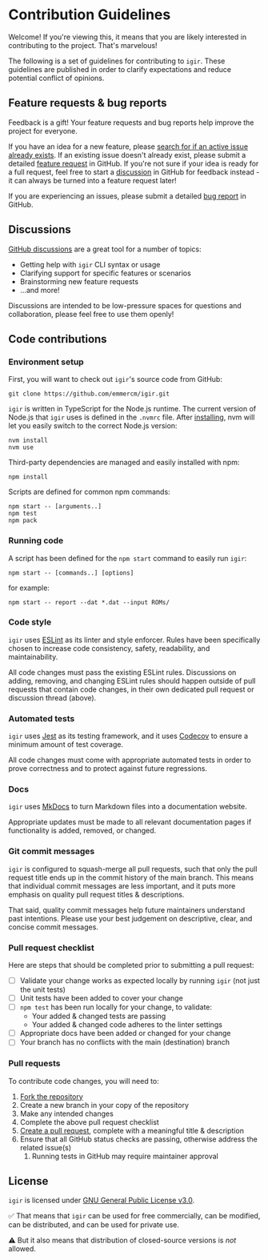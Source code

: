# Contribution Guidelines

Welcome! If you're viewing this, it means that you are likely interested in contributing to the project. That's marvelous!

The following is a set of guidelines for contributing to `igir`. These guidelines are published in order to clarify expectations and reduce potential conflict of opinions.

## Feature requests & bug reports

Feedback is a gift! Your feature requests and bug reports help improve the project for everyone.

If you have an idea for a new feature, please [search for if an active issue already exists](https://github.com/emmercm/igir/issues). If an existing issue doesn't already exist, please submit a detailed [feature request](https://github.com/emmercm/igir/issues/new/choose) in GitHub. If you're not sure if your idea is ready for a full request, feel free to start a [discussion](https://github.com/emmercm/igir/discussions) in GitHub for feedback instead - it can always be turned into a feature request later!

If you are experiencing an issues, please submit a detailed [bug report](https://github.com/emmercm/igir/issues/new/choose) in GitHub.

## Discussions

[GitHub discussions](https://github.com/emmercm/igir/discussions) are a great tool for a number of topics:

- Getting help with `igir` CLI syntax or usage
- Clarifying support for specific features or scenarios
- Brainstorming new feature requests
- ...and more!

Discussions are intended to be low-pressure spaces for questions and collaboration, please feel free to use them openly!

## Code contributions

### Environment setup

First, you will want to check out `igir`'s source code from GitHub:

```shell
git clone https://github.com/emmercm/igir.git
```

`igir` is written in TypeScript for the Node.js runtime. The current version of Node.js that `igir` uses is defined in the `.nvmrc` file. After [installing](https://github.com/nvm-sh/nvm#installing-and-updating), nvm will let you easily switch to the correct Node.js version:

```shell
nvm install
nvm use
```

Third-party dependencies are managed and easily installed with npm:

```shell
npm install
```

Scripts are defined for common npm commands:

```shell
npm start -- [arguments..]
npm test
npm pack
```

### Running code

A script has been defined for the `npm start` command to easily run `igir`:

```shell
npm start -- [commands..] [options]
```

for example:

```shell
npm start -- report --dat *.dat --input ROMs/
```

### Code style

`igir` uses [ESLint](https://eslint.org/) as its linter and style enforcer. Rules have been specifically chosen to increase code consistency, safety, readability, and maintainability.

All code changes must pass the existing ESLint rules. Discussions on adding, removing, and changing ESLint rules should happen outside of pull requests that contain code changes, in their own dedicated pull request or discussion thread (above).

### Automated tests

`igir` uses [Jest](https://jestjs.io/) as its testing framework, and it uses [Codecov](https://about.codecov.io/) to ensure a minimum amount of test coverage.

All code changes must come with appropriate automated tests in order to prove correctness and to protect against future regressions.

### Docs

`igir` uses [MkDocs](https://www.mkdocs.org/) to turn Markdown files into a documentation website.

Appropriate updates must be made to all relevant documentation pages if functionality is added, removed, or changed.

### Git commit messages

`igir` is configured to squash-merge all pull requests, such that only the pull request title ends up in the commit history of the main branch. This means that individual commit messages are less important, and it puts more emphasis on quality pull request titles & descriptions.

That said, quality commit messages help future maintainers understand past intentions. Please use your best judgement on descriptive, clear, and concise commit messages.

### Pull request checklist

Here are steps that should be completed prior to submitting a pull request:

- [ ] Validate your change works as expected locally by running `igir` (not just the unit tests)
- [ ] Unit tests have been added to cover your change
- [ ] `npm test` has been run locally for your change, to validate:
  - Your added & changed tests are passing
  - Your added & changed code adheres to the linter settings
- [ ] Appropriate docs have been added or changed for your change
- [ ] Your branch has no conflicts with the main (destination) branch

### Pull requests

To contribute code changes, you will need to:

1. [Fork the repository](https://github.com/emmercm/igir/fork)
2. Create a new branch in your copy of the repository
3. Make any intended changes
4. Complete the above pull request checklist
5. [Create a pull request](https://github.com/emmercm/igir/compare), complete with a meaningful title & description
6. Ensure that all GitHub status checks are passing, otherwise address the related issue(s)
   1. Running tests in GitHub may require maintainer approval

## License

`igir` is licensed under [GNU General Public License v3.0](https://github.com/emmercm/igir/blob/main/LICENSE).

✅ That means that `igir` can be used for free commercially, can be modified, can be distributed, and can be used for private use.

⚠️ But it also means that distribution of closed-source versions is _not_ allowed.
